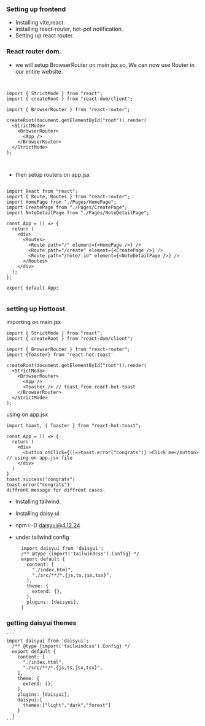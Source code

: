 ### Setting up frontend

- Installing vite,react.
- installing react-router, hot-pot notification.
- Setting up react router.

### React router dom.

- we will setup BrowserRouter on main.jsx so, We can now use Router in our entire website.

```


import { StrictMode } from "react";
import { createRoot } from "react-dom/client";

import { BrowserRouter } from "react-router";

createRoot(document.getElementById("root")).render(
  <StrictMode>
    <BrowserRouter>
      <App />
    </BrowserRouter>
  </StrictMode>
);



```

- then setup routers on app.jsx

```

import React from "react";
import { Route, Routes } from "react-router";
import HomePage from "./Pages/HomePage";
import CreatePage from "./Pages/CreatePage";
import NoteDetailPage from "./Pages/NoteDetailPage";

const App = () => {
  return (
    <div>
      <Routes>
        <Route path="/" element={<HomePage />} />
        <Route path="/create" element={<CreatePage />} />
        <Route path="/note/:id" element={<NoteDetailPage />} />
      </Routes>
    </div>
  );
};

export default App;


```

### setting up Hottoast

importing on main.jsx

```
import { StrictMode } from "react";
import { createRoot } from "react-dom/client";

import { BrowserRouter } from "react-router";
import {Toaster} from 'react-hot-toast'

createRoot(document.getElementById("root")).render(
  <StrictMode>
    <BrowserRouter>
      <App />
      <Toaster /> // toast from react-hot-toast
    </BrowserRouter>
  </StrictMode>
);

```

using on app.jsx

```
import toast, { Toaster } from "react-hot-toast";

const App = () => {
  return (
    <div>
      <button onClick={()=>toast.error("congrats")} >Click me</button> // using on app.jsx file
    </div>
  )
}
toast.success("congrats")
toast.error("congrats")
diffrent message for diffrent cases.
```

- Installing tailwind.
- Installing daisy ui.
- npm i -D daisyui@4.12.24
- under tailwind config

    ```
      import daisyui from 'daisyui';
      /** @type {import('tailwindcss').Config} */
      export default {
        content: [
          "./index.html",
          "./src/**/*.{js,ts,jsx,tsx}",
        ],
        theme: {
          extend: {},
        },
        plugins: [daisyui],
      }
    ```

### getting daisyui themes


    ```
    import daisyui from 'daisyui';
      /** @type {import('tailwindcss').Config} */
      export default {
        content: [
          "./index.html",
          "./src/**/*.{js,ts,jsx,tsx}",
        ],
        theme: {
          extend: {},
        },
        plugins: [daisyui],
        daisyui:{
          themes:["light","dark","forest"]
        }
      }
    ```